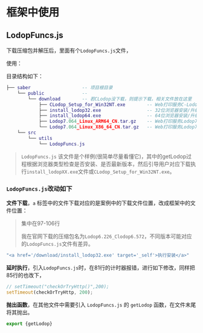 # 框架中使用



## LodopFuncs.js

下载压缩包并解压后，里面有个`LodopFuncs.js`文件，

使用：

目录结构如下：

```lua
├── saber					-- 项目根目录
	└── public				-- 
		└── download	 	-- 若CLodop没下载，则提示下载，相关文件放在这里
			├── CLodop_Setup_for_Win32NT.exe		-- Web打印服务C-Lodop标准版安装主程序，适合所有浏览器
			├── install_lodop32.exe 				-- 32位浏览器安装/升级Lodop控件的主程序
			├── install_lodop64.exe					-- 64位浏览器安装/升级Lodop控件的主程序
			├── Lodop7.064_Linux_ARM64_CN.tar.gz	-- Web打印服务Lodop7(ARM64架构)
			└── Lodop7.064_Linux_X86_64_CN.tar.gz	-- Web打印服务Lodop7(X86_64架构)
	└── src
		└── utils
			└── LodopFuncs.js
```

> `LodopFuncs.js` 该文件是个样例(很简单尽量看懂它)，其中的getLodop过程根据浏览器类型检查是否安装、是否最新版本，然后引导用户对应下载执行`install_lodopXX.exe`文件或`CLodop_Setup_for_Win32NT.exe`。

### `LodopFuncs.js`改动如下

**文件下载**，`a` 标签中的文件下载对应的是案例中的下载文件位置，改成框架中的文件位置：

> 集中在97-106行
>
> 我在官网下载的压缩包名为`Lodop6.226_Clodop6.572`，不同版本可能对应的`LodopFuncs.js`文件有差异。

```js
"<a href='/download/install_lodop32.exe' target='_self'>执行安装</a>"
```

**延时执行**，引入`LodopFuncs.js`时，在81行的计时器报错，进行如下修改，同样把85行的也改下，

```js
// setTimeout("checkOrTryHttp()",200);
setTimeout(checkOrTryHttp, 200);
```

**抛出函数**，在其他文件中需要引入 `LodopFuncs.js` 的 `getLodop` 函数，在文件末尾将其抛出。

```js
export {getLodop}
```

